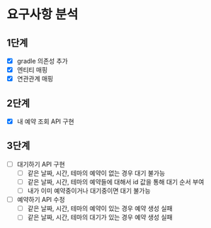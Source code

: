 # 요구사항 분석

## 1단계
- [x] gradle 의존성 추가
- [x] 엔티티 매핑
- [x] 연관관계 매핑

## 2단계
- [x] 내 예약 조회 API 구현

## 3단계
- [ ] 대기하기 API 구현
  - [ ] 같은 날짜, 시간, 테마의 예약이 없는 경우 대기 불가능
  - [ ] 같은 날짜, 시간, 테마의 예약들에 대해서 id 값을 통해 대기 순서 부여
  - [ ] 내가 이미 예약중이거나 대기중이면 대기 불가능
- [ ] 예약하기 API 수정
  - [ ] 같은 날짜, 시간, 테마의 예약이 있는 경우 예약 생성 실패
  - [ ] 같은 날짜, 시간, 테마의 대기가 있는 경우 예약 생성 실패
